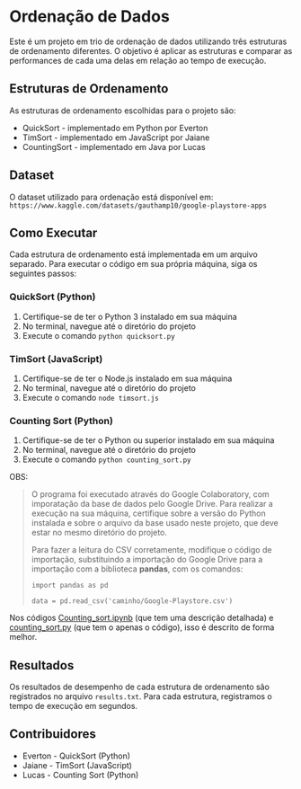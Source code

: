 # Ordenação de Dados

Este é um projeto em trio de ordenação de dados utilizando três estruturas de ordenamento diferentes. O objetivo é aplicar as estruturas e comparar as performances de cada uma delas em relação ao tempo de execução.

## Estruturas de Ordenamento

As estruturas de ordenamento escolhidas para o projeto são:

* QuickSort - implementado em Python por Everton
* TimSort - implementado em JavaScript por Jaiane
* CountingSort - implementado em Java por Lucas

## Dataset

O dataset utilizado para ordenação está disponível em: `https://www.kaggle.com/datasets/gauthamp10/google-playstore-apps`

## Como Executar

Cada estrutura de ordenamento está implementada em um arquivo separado. Para executar o código em sua própria máquina, siga os seguintes passos:

### QuickSort (Python)

1. Certifique-se de ter o Python 3 instalado em sua máquina
2. No terminal, navegue até o diretório do projeto
3. Execute o comando `python quicksort.py`

### TimSort (JavaScript)

1. Certifique-se de ter o Node.js instalado em sua máquina
2. No terminal, navegue até o diretório do projeto
3. Execute o comando `node timsort.js`

### Counting Sort (Python)

1. Certifique-se de ter o Python ou superior instalado em sua máquina
2. No terminal, navegue até o diretório do projeto
3. Execute o comando `python counting_sort.py`

OBS: 
> O programa foi executado através do Google Colaboratory, com imporatação da base de dados pelo Google Drive. Para realizar a execução na sua máquina, certifique sobre a versão do Python instalada e sobre o arquivo da base usado neste projeto, que deve estar no mesmo diretório do projeto.
>
> Para fazer a leitura do CSV corretamente, modifique o código de importação, substituindo a importação do Google Drive para a importação com a biblioteca **pandas**, com os comandos:
> 
> ``` 
> import pandas as pd
> 
> data = pd.read_csv('caminho/Google-Playstore.csv')
> ```

Nos códigos [Counting_sort.ipynb](counting_sort/Counting_sort.ipynb) (que tem uma descrição detalhada) e [counting_sort.py](counting_sort/counting_sort.py) 
(que tem o apenas o código), isso é descrito de forma melhor.

## Resultados

Os resultados de desempenho de cada estrutura de ordenamento são registrados no arquivo `results.txt`. Para cada estrutura, registramos o tempo de execução em segundos.

## Contribuidores

* Everton - QuickSort (Python)
* Jaiane - TimSort (JavaScript)
* Lucas - Counting Sort (Python)
